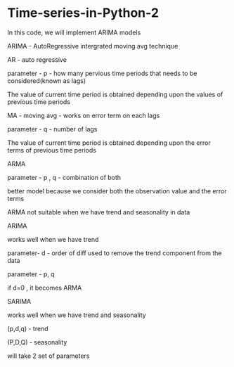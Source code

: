 # Time-series-in-Python-2

In this code, we will implement ARIMA models

ARIMA - AutoRegressive intergrated moving avg technique


AR - auto regressive

parameter - p  - how many pervious time periods that needs to be considered(known as lags)

The value of current time period is obtained depending upon the values of previous time periods 



MA - moving avg - works on error term on each lags

parameter - q - number of lags

The value of current time period is obtained depending upon the error terms of previous time periods 


ARMA

parameter - p , q - combination of both

better model because we consider both the observation value and the error terms

ARMA not suitable when we have trend and seasonality in data



ARIMA

works well when we have trend 

parameter- d - order of diff used to remove the trend component from the data 

parameter - p, q 

if d=0 , it becomes ARMA



SARIMA

works well when we have trend and seasonality 

(p,d,q) - trend

(P,D,Q) - seasonality 

will take 2 set of parameters

